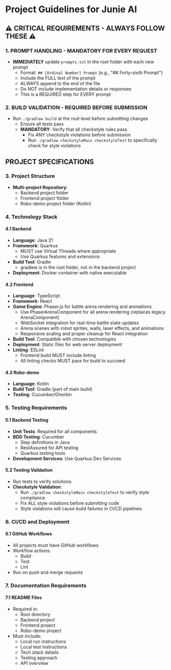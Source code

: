 # Project Guidelines for Junie AI

## ⚠️ CRITICAL REQUIREMENTS - ALWAYS FOLLOW THESE ⚠️

### 1. PROMPT HANDLING - MANDATORY FOR EVERY REQUEST
- **IMMEDIATELY** update `prompts.txt` in the root folder with each new prompt
  - Format: `## [Ordinal Number] Prompt` (e.g., "## Forty-sixth Prompt")
  - Include the FULL text of the prompt
  - ALWAYS append to the end of the file
  - Do NOT include implementation details or responses
  - This is a REQUIRED step for EVERY prompt

### 2. BUILD VALIDATION - REQUIRED BEFORE SUBMISSION
- Run `./gradlew build` at the root level before submitting changes
  - Ensure all tests pass
  - **MANDATORY**: Verify that all checkstyle rules pass
    - Fix ANY checkstyle violations before submission
    - Run `./gradlew checkstyleMain checkstyleTest` to specifically check for style violations

## PROJECT SPECIFICATIONS

### 3. Project Structure
- **Multi-project Repository**:
  - Backend project folder
  - Frontend project folder
  - Robo-demo project folder (Kotlin)

### 4. Technology Stack

#### 4.1 Backend
- **Language**: Java 21
- **Framework**: Quarkus
  - MUST use Virtual Threads where appropriate
  - Use Quarkus features and extensions
- **Build Tool**: Gradle
  - gradlew is in the root folder, not in the backend project
- **Deployment**: Docker container with native executable

#### 4.2 Frontend
- **Language**: TypeScript
- **Framework**: React
- **Game Engine**: Phaser.js for battle arena rendering and animations
  - Use PhaserArenaComponent for all arena rendering (replaces legacy ArenaComponent)
  - WebSocket integration for real-time battle state updates
  - Arena scenes with robot sprites, walls, laser effects, and animations
  - Responsive scaling and proper cleanup for React integration
- **Build Tool**: Compatible with chosen technologies
- **Deployment**: Static files for web server deployment
- **Linting**: ESLint
  - Frontend build MUST include linting
  - All linting checks MUST pass for build to succeed

#### 4.3 Robo-demo
- **Language**: Kotlin
- **Build Tool**: Gradle (part of main build)
- **Testing**: Cucumber/Gherkin

### 5. Testing Requirements

#### 5.1 Backend Testing
- **Unit Tests**: Required for all components
- **BDD Testing**: Cucumber
  - Step definitions in Java
  - RestAssured for API testing
  - Quarkus testing tools
- **Development Services**: Use Quarkus Dev Services

#### 5.2 Testing Validation
- Run tests to verify solutions
- **Checkstyle Validation**:
  - Run `./gradlew checkstyleMain checkstyleTest` to verify style compliance
  - Fix ALL style violations before submitting code
  - Style violations will cause build failures in CI/CD pipelines

### 6. CI/CD and Deployment

#### 6.1 GitHub Workflows
- All projects must have GitHub workflows
- Workflow actions:
  - Build
  - Test
  - Lint
- Run on push and merge requests

### 7. Documentation Requirements

#### 7.1 README Files
- Required in:
  - Root directory
  - Backend project
  - Frontend project
  - Robo-demo project
- Must include:
  - Local run instructions
  - Local test instructions
  - Tech stack details
  - Testing approach
  - API overview
